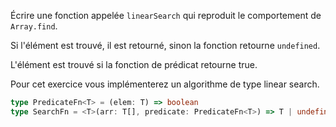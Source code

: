 Écrire une fonction appelée `linearSearch` qui reproduit le comportement de `Array.find`.

Si l'élément est trouvé, il est retourné, sinon la fonction retourne `undefined`.

L'élément est trouvé si la fonction de prédicat retourne true.

Pour cet exercice vous implémenterez un algorithme de type linear search.

```typescript
type PredicateFn<T> = (elem: T) => boolean
type SearchFn = <T>(arr: T[], predicate: PredicateFn<T>) => T | undefined
```